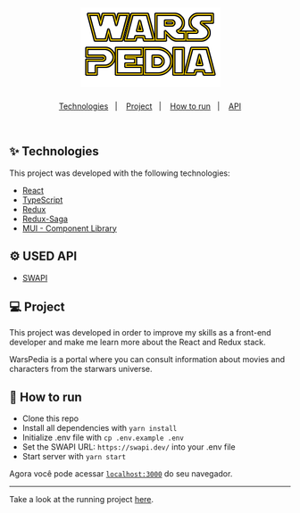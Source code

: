 <h1 align="center">
  <img alt="warspedia" src=".github/logo.png" />
</h1>

<p align="center">
  <a href="#-technologies">Technologies</a>&nbsp;&nbsp;&nbsp;|&nbsp;&nbsp;&nbsp;
  <a href="#-project">Project</a>&nbsp;&nbsp;&nbsp;|&nbsp;&nbsp;&nbsp;
  <a href="#-how-to-run">How to run</a>&nbsp;&nbsp;&nbsp;|&nbsp;&nbsp;&nbsp;
  <a href="#-used-api">API</a>
</p>

<br>

## ✨ Technologies

This project was developed with the following technologies:

- [React](https://reactjs.org)
- [TypeScript](https://www.typescriptlang.org/)
- [Redux](https://redux.js.org/)
- [Redux-Saga](https://redux-saga.js.org/)
- [MUI - Component Library](https://mui.com/pt/)

## ⚙️ USED API

- [SWAPI](https://swapi.dev/)

## 💻 Project

This project was developed in order to improve my skills as a front-end developer and make me learn more about the React and Redux stack.

WarsPedia is a portal where you can consult information about movies and characters from the starwars universe.

## 🚀 How to run

- Clone this repo
- Install all dependencies with `yarn install`
- Initialize .env file with `cp .env.example .env`
- Set the SWAPI URL: `https://swapi.dev/` into your .env file
- Start server with `yarn start`

Agora você pode acessar [`localhost:3000`](http://localhost:3000) do seu navegador.

---
Take a look at the running project [here](https://wars-pedia.vercel.app/).
